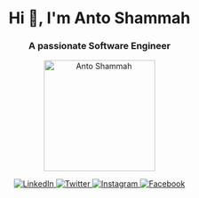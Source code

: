 <h1 align="center">Hi 👋, I'm Anto Shammah</h1>
<h3 align="center">A passionate Software Engineer</h3>

<p align="center">
  <img src="/mnt/data/Neutral Pink Modern Circle Shape LinkedIn Profile Picture (1).png" alt="Anto Shammah" width="200" />
</p>

<p align="center">
  <a href="https://www.linkedin.com/in/anto-shammah-2417as/">
    <img src="https://img.shields.io/badge/LinkedIn-anto--shammah-2417as-blue?style=flat-square&logo=linkedin" alt="LinkedIn"/>
  </a>
  <a href="https://x.com/anto_shammah">
    <img src="https://img.shields.io/badge/Twitter-@anto__shammah-1DA1F2?style=flat-square&logo=twitter" alt="Twitter"/>
  </a>
  <a href="https://www.instagram.com/bujjuku_bujjuku_">
    <img src="https://img.shields.io/badge/Instagram-@bujjuku__bujjuku_-E4405F?style=flat-square&logo=instagram" alt="Instagram"/>
  </a>
  <a href="https://www.facebook.com/anto.shammah">
    <img src="https://img.shields.io/badge/Facebook-@anto.shammah-1877F2?style=flat-square&logo=facebook" alt="Facebook"/>
  </a>
</p>
